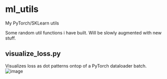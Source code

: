 # ml_utils
My PyTorch/SKLearn utils

Some random util functions i have built. Will be slowly augmented with new stuff.

## visualize_loss.py
Visualizes loss as dot patterns ontop of a PyTorch dataloader batch. 
![image](https://github.com/cwestergren/ml_utils/assets/5159567/7cea6469-05a1-40e2-ae3b-ad5062f83504)
